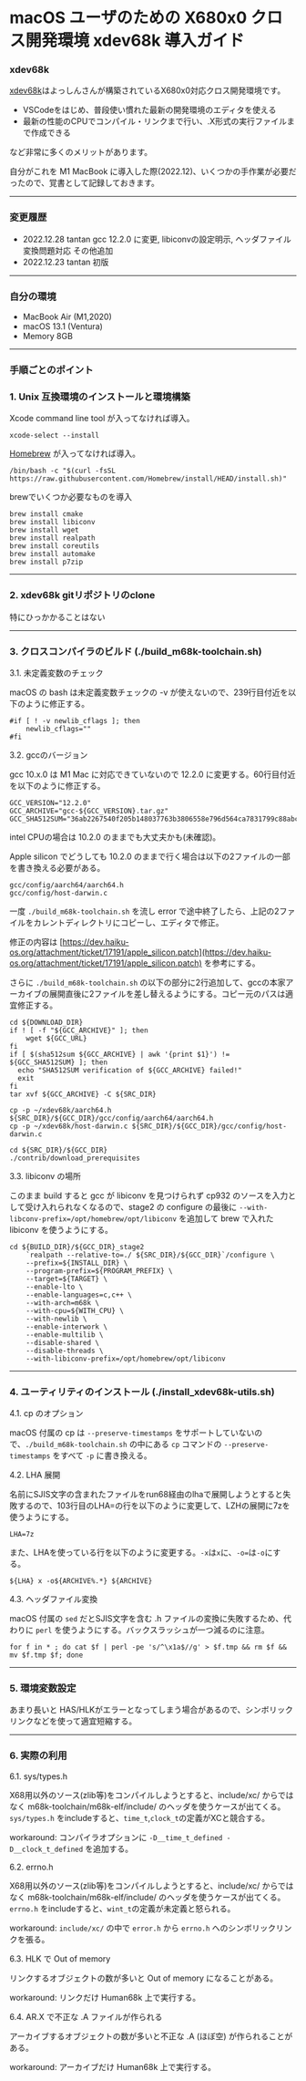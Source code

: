 # macOS ユーザのための X680x0 クロス開発環境 xdev68k 導入ガイド

### xdev68k

[xdev68k](https://github.com/yosshin4004/xdev68k)はよっしんさんが構築されているX680x0対応クロス開発環境です。

- VSCodeをはじめ、普段使い慣れた最新の開発環境のエディタを使える
- 最新の性能のCPUでコンパイル・リンクまで行い、.X形式の実行ファイルまで作成できる

など非常に多くのメリットがあります。

自分がこれを M1 MacBook に導入した際(2022.12)、いくつかの手作業が必要だったので、覚書として記録しておきます。

---

### 変更履歴

* 2022.12.28 tantan gcc 12.2.0 に変更, libiconvの設定明示, ヘッダファイル変換問題対応 その他追加
* 2022.12.23 tantan 初版

---

### 自分の環境

- MacBook Air (M1,2020)
- macOS 13.1 (Ventura)
- Memory 8GB

---

### 手順ごとのポイント

### 1. Unix 互換環境のインストールと環境構築

Xcode command line tool が入ってなければ導入。

    xcode-select --install

[Homebrew](https://brew.sh/) が入ってなければ導入。

    /bin/bash -c "$(curl -fsSL https://raw.githubusercontent.com/Homebrew/install/HEAD/install.sh)"

brewでいくつか必要なものを導入

    brew install cmake
    brew install libiconv
    brew install wget
    brew install realpath
    brew install coreutils
    brew install automake
    brew install p7zip

---

### 2. xdev68k gitリポジトリのclone

特にひっかかることはない

---

### 3. クロスコンパイラのビルド (./build_m68k-toolchain.sh)

3.1. 未定義変数のチェック

macOS の bash は未定義変数チェックの -v が使えないので、239行目付近を以下のように修正する。

    #if [ ! -v newlib_cflags ]; then
	    newlib_cflags=""
    #fi

3.2. gccのバージョン

gcc 10.x.0 は M1 Mac に対応できていないので 12.2.0 に変更する。60行目付近を以下のように修正する。

    GCC_VERSION="12.2.0"
    GCC_ARCHIVE="gcc-${GCC_VERSION}.tar.gz"
    GCC_SHA512SUM="36ab2267540f205b148037763b3806558e796d564ca7831799c88abcf03393c6dc2cdc9d53e8f094f6dc1245e47a406e1782604eb9d119410d406032f59c1544"

intel CPUの場合は 10.2.0 のままでも大丈夫かも(未確認)。

Apple silicon でどうしても 10.2.0 のままで行く場合は以下の2ファイルの一部を書き換える必要がある。

    gcc/config/aarch64/aarch64.h
    gcc/config/host-darwin.c

一度 `./build_m68k-toolchain.sh` を流し error で途中終了したら、上記の2ファイルをカレントディレクトリにコピーし、エディタで修正。

修正の内容は [https://dev.haiku-os.org/attachment/ticket/17191/apple_silicon.patch](https://dev.haiku-os.org/attachment/ticket/17191/apple_silicon.patch) を参考にする。

さらに `./build_m68k-toolchain.sh` の以下の部分に2行追加して、gccの本家アーカイブの展開直後に2ファイルを差し替えるようにする。コピー元のパスは適宜修正する。

    cd ${DOWNLOAD_DIR}
    if ! [ -f "${GCC_ARCHIVE}" ]; then
        wget ${GCC_URL}
    fi
    if [ $(sha512sum ${GCC_ARCHIVE} | awk '{print $1}') != ${GCC_SHA512SUM} ]; then
      echo "SHA512SUM verification of ${GCC_ARCHIVE} failed!"
      exit
    fi
    tar xvf ${GCC_ARCHIVE} -C ${SRC_DIR}

    cp -p ~/xdev68k/aarch64.h ${SRC_DIR}/${GCC_DIR}/gcc/config/aarch64/aarch64.h
    cp -p ~/xdev68k/host-darwin.c ${SRC_DIR}/${GCC_DIR}/gcc/config/host-darwin.c

    cd ${SRC_DIR}/${GCC_DIR}
    ./contrib/download_prerequisites

3.3. libiconv の場所

このまま build すると gcc が libiconv を見つけられず cp932 のソースを入力として受け入れられなくなるので、stage2 の configure の最後に `--with-libconv-prefix=/opt/homebrew/opt/libiconv` を追加して brew で入れた libiconv を使うようにする。

    cd ${BUILD_DIR}/${GCC_DIR}_stage2
        `realpath --relative-to=./ ${SRC_DIR}/${GCC_DIR}`/configure \
        --prefix=${INSTALL_DIR} \
        --program-prefix=${PROGRAM_PREFIX} \
        --target=${TARGET} \
        --enable-lto \
        --enable-languages=c,c++ \
        --with-arch=m68k \
        --with-cpu=${WITH_CPU} \
        --with-newlib \
        --enable-interwork \
        --enable-multilib \
        --disable-shared \
        --disable-threads \
        --with-libiconv-prefix=/opt/homebrew/opt/libiconv

---

### 4. ユーティリティのインストール (./install_xdev68k-utils.sh)

4.1. cp のオプション

macOS 付属の cp は `--preserve-timestamps` をサポートしていないので、`./build_m68k-toolchain.sh` の中にある
`cp` コマンドの `--preserve-timestamps` をすべて `-p` に書き換える。


4.2. LHA 展開

名前にSJIS文字の含まれたファイルをrun68経由のlhaで展開しようとすると失敗するので、103行目のLHA=の行を以下のように変更して、LZHの展開に7zを使うようにする。

    LHA=7z

また、LHAを使っている行を以下のように変更する。`-x`は`x`に、`-o=`は`-o`にする。

    ${LHA} x -o${ARCHIVE%.*} ${ARCHIVE}

4.3. ヘッダファイル変換

macOS 付属の `sed` だとSJIS文字を含む .h ファイルの変換に失敗するため、代わりに `perl` を使うようにする。バックスラッシュが一つ減るのに注意。

    for f in * ; do cat $f | perl -pe 's/^\x1a$//g' > $f.tmp && rm $f && mv $f.tmp $f; done

---

### 5. 環境変数設定

あまり長いと HAS/HLKがエラーとなってしまう場合があるので、シンボリックリンクなどを使って適宜短縮する。

---

### 6. 実際の利用

6.1. sys/types.h

X68用以外のソース(zlib等)をコンパイルしようとすると、include/xc/ からではなく m68k-toolchain/m68k-elf/include/ のヘッダを使うケースが出てくる。
`sys/types.h` をincludeすると、`time_t`,`clock_t`の定義がXCと競合する。

workaround: コンパイラオプションに `-D__time_t_defined -D__clock_t_defined` を追加する。

6.2. errno.h

X68用以外のソース(zlib等)をコンパイルしようとすると、include/xc/ からではなく m68k-toolchain/m68k-elf/include/ のヘッダを使うケースが出てくる。
`errno.h` をincludeすると、`wint_t`の定義が未定義と怒られる。

workaround: `include/xc/` の中で `error.h` から `errno.h` へのシンボリックリンクを張る。

6.3. HLK で Out of memory

リンクするオブジェクトの数が多いと Out of memory になることがある。

workaround: リンクだけ Human68k 上で実行する。

6.4. AR.X で不正な .A ファイルが作られる

アーカイブするオブジェクトの数が多いと不正な .A (ほぼ空) が作られることがある。

workaround: アーカイブだけ Human68k 上で実行する。


